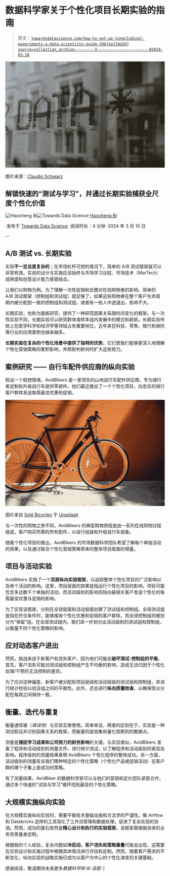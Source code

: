 # 数据科学家关于个性化项目长期实验的指南

> 原文：[`towardsdatascience.com/how-to-set-up-longitudinal-experiments-a-data-scientists-guide-59b7aa729d20?source=collection_archive---------5-----------------------#2024-03-10`](https://towardsdatascience.com/how-to-set-up-longitudinal-experiments-a-data-scientists-guide-59b7aa729d20?source=collection_archive---------5-----------------------#2024-03-10)

![](img/e89dde468b0c6cd9fdf12056ec15d0bf.png)

图片来源：[Claudio Schwarz](https://unsplash.com/@purzlbaum?utm_source=medium&utm_medium=referral)

## 解锁快速的“测试与学习”，并通过长期实验捕获全尺度个性化价值

[](https://medium.com/@charlesbi?source=post_page---byline--59b7aa729d20--------------------------------)![Haocheng Bi](https://medium.com/@charlesbi?source=post_page---byline--59b7aa729d20--------------------------------)[](https://towardsdatascience.com/?source=post_page---byline--59b7aa729d20--------------------------------)![Towards Data Science](https://towardsdatascience.com/?source=post_page---byline--59b7aa729d20--------------------------------) [Haocheng Bi](https://medium.com/@charlesbi?source=post_page---byline--59b7aa729d20--------------------------------)

·发布于 [Towards Data Science](https://towardsdatascience.com/?source=post_page---byline--59b7aa729d20--------------------------------) ·阅读时长：4 分钟 ·2024 年 3 月 10 日

--

## **A/B 测试 vs. 长期实验**

实验**不一定总是复杂的**；在市场杠杆可控的情况下，简单的 A/B 测试框架就可以非常有效。实验的设计与实施应该始终与市场学习议程、市场技术（MarTech）成熟度和创意设计能力紧密结合。

让我们以购物为例。为了理解一次性促销和优惠对在线购物者的影响，简单的 A/B 测试框架（控制组和测试组）就足够了。如果这些购物者在整个客户生命周期内被分配到一致的控制组和测试组，或者有一些人中途退出，影响不大。

长期实验，也称为面板研究，提供了一种研究因果关系随时间变化的框架。与一次性实验不同，长期实验可以研究群体或样本组内发展中的模式和趋势。长期实验传统上在医学科学和经济学等领域占有重要地位，近年来在科技、零售、银行和保险等行业的应用案例也越来越多。

**长期实验在复杂的个性化场景中提供了独特的优势**。它们使我们能够更深入地理解个性化营销策略的累积影响，并帮助判断何时扩大这些努力。

## **案例研究 —— 自行车配件供应商的纵向实验**

假设一个假想情境，AvidBikers 是一家领先的山地自行车配件供应商，专为骑行者定制和升级自行车提供零部件。他们最近推出了一个个性化项目，向忠实的骑行客户群体发送每周最佳优惠和促销。

![](img/90a0faa0b6f42d8bddc702c64b06cf4e.png)

图片来自 [Solé Bicycles](https://unsplash.com/@solebicycles?utm_source=medium&utm_medium=referral) 于 [Unsplash](https://unsplash.com/?utm_source=medium&utm_medium=referral)

与一次性的购物之旅不同，AvidBikers 的典型购物旅程是由一系列在线购物过程组成，客户购买所需的所有配件，以自行组装和升级自行车装备。

随着个性化项目的推出，AvidBikers 的市场数据科学团队希望了解每个单独活动的效果，以及通过联合个性化营销策略带来的整体项目层面的增量。

## **项目与活动实验**

AvidBikers 实施了一个**双层纵向实验框架**，以追踪整体个性化项目的广泛影响以及单个活动的影响。这里，项目层面的效果是指运行个性化项目的影响，项目可能包含多达数千个单独的活动，而活动级别的影响则指向最相关客户发送个性化的每周最佳优惠与促销的影响。

为了实现该框架，分别在全球层面和活动层面创建了测试组和控制组。全球测试组是指在符合条件时，能够接收个性化优惠和促销的客户群体，而全球控制组则被划分为“保留”组。在全球测试组内，我们进一步划分出活动级别的测试组和控制组，以衡量不同个性化策略的影响。

## **应对动态客户进出**

然而，挑战来自于新客户和流失客户，因为他们可能会**破坏测试-控制组的平衡**。首先，客户流失可能对测试组和控制组产生不均衡的影响，造成无法归因于个性化处理/干预的无法控制的差异。

为了应对这种偏差，新客户被分配到项目层级和活动层级的测试组和控制组，并进行统计检验以验证组之间的平衡性。此外，还会进行**纵向质量检查**，以确保受众分配在每周之间保持一致。

## **衡量、迭代与重复**

衡量通常被（*错误地*）与实验互换使用。简单来说，两者的区别在于，实验是一种测试假设并识别因果关系的框架，而衡量则是收集和量化观察到的数据点。

测量是**捕捉学习成果和公司努力的财务影响**的关键。与实验类似，AvidBikers 准备了程序和活动级别的测量文件，进行统计测试，以了解程序和活动级别的表现及影响。程序级别的测量结果表明 AvidBikers 个性化程序的整体成功。另一方面，活动级别的测量告诉我们哪种特定的个性化策略（个性化产品或促销活动）在客户群的哪个子集上是成功的策略。

有了测量结果，AvidBiker 的数据科学家可以与他们的营销和定价团队紧密合作，通过多个快速的“试验与学习”循环找到最佳的个性化策略。

## **大规模实施纵向实验**

在大规模实施纵向实验时，需要平衡技术基础设施和方法学的严谨性。像 Airflow 和 Databricks 这样的工具简化了工作流管理和数据处理，促进了复杂实验的协调。然而，成功的基石依然是**精心设计和执行的实验框架**，该框架需根据具体的业务背景量身定制。

根据我的个人经验，复杂问题如**冷启动、客户流失和策略重叠**可能会出现，这需要在实验设计和实施过程中根据具体情况进行评估和定制。然而，随着客户需求的不断变化，纵向实验的战略实施已成为以客户为中心的个性化演变的关键基础。

感谢阅读，敬请期待未来更多*数据科学和 AI 话题* :)
